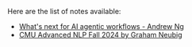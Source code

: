 Here are the list of notes available:
* [What's next for AI agentic workflows - Andrew Ng](./What-s-next-for-AI-agentic-workflows-Andrew-Ng.md)
* [CMU Advanced NLP Fall 2024 by Graham Neubig](./CMU-Advanced-NLP-Fall-2024.md)